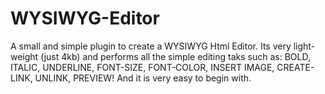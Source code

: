 # WYSIWYG-Editor
A small and simple plugin to create a WYSIWYG Html Editor. Its very light-weight (just 4kb) and performs all the simple editing taks such as:
BOLD,
ITALIC,
UNDERLINE,
FONT-SIZE,
FONT-COLOR,
INSERT IMAGE,
CREATE-LINK,
UNLINK,
PREVIEW!
And it is very easy to begin with.

